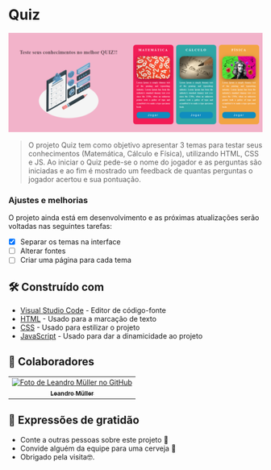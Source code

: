 # Quiz

<!---Esses são exemplos. Veja https://shields.io para outras pessoas ou para personalizar este conjunto de escudos. Você pode querer incluir dependências, status do projeto e informações de licença aqui--->

<img src=" ./imgs/interface.png" alt="Imagem da interface">

> O projeto Quiz tem como objetivo apresentar 3 temas para testar seus conhecimentos (Matemática, Cálculo e Física), utilizando HTML, CSS e JS. Ao iniciar o Quiz pede-se o nome do jogador e as perguntas são iniciadas e ao fim é mostrado um feedback de quantas perguntas o jogador acertou e sua pontuação.

### Ajustes e melhorias

O projeto ainda está em desenvolvimento e as próximas atualizações serão voltadas nas seguintes tarefas:

- [x] Separar os temas na interface
- [ ] Alterar fontes
- [ ] Criar uma página para cada tema

## 🛠️ Construído com

* [Visual Studio Code](https://code.visualstudio.com/) - Editor de código-fonte
* [HTML](https://developer.mozilla.org/pt-BR/docs/Web/HTML) - Usado para a marcação de texto
* [CSS](https://developer.mozilla.org/pt-BR/docs/Web/CSS) - Usado para estilizar o projeto
* [JavaScript](https://developer.mozilla.org/pt-BR/docs/Web/JavaScript) - Usado para dar a dinamicidade ao projeto

## 🤝 Colaboradores
<table>
  <tr>
    <td align="center">
      <a href="#">
        <img src="https://avatars.githubusercontent.com/u/75099666?v=4" width="100px;" alt="Foto de Leandro Müller no GitHub"/><br>
        <sub>
          <b>Leandro Müller</b>
        </sub>
      </a>
    </td>
</table>

## 🎁 Expressões de gratidão

* Conte a outras pessoas sobre este projeto 📢
* Convide alguém da equipe para uma cerveja 🍺 
* Obrigado pela visita🤓.
